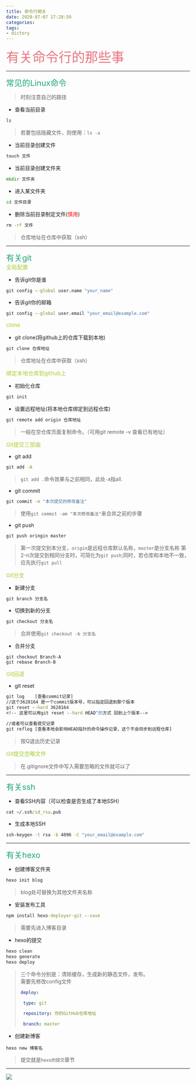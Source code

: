 ```yaml
---
title: 命令行相关
date: 2020-07-07 17:28:59
categories:
tags: 
- dictory
---
```

<style>
.title1{
    font-size:36px;
    color:#e7767f;
    /* 桃红 */

}
.title2{
    font-size:29px;
    color:#176f58;
    /* 祖母绿 */
}
.title3{
    font-size:22px;
    color:#21a675;
    /* 石绿 */
}
.title4{
    font-size:15px;
    color:#a8cd34;
    /* 柳绿 */
}
</style>

<div class="title1">有关命令行的那些事</div>

-----
<div class="title3">常见的Linux命令</div>

>时刻注意自己的路径
+ 查看当前目录
~~~cmd
ls
~~~
>若要包括隐藏文件，则使用：`ls -a`
+ 当前目录创建文件
~~~cmd
touch 文件
~~~
+ 当前目录创建文件夹
~~~cmd
mkdir 文件夹
~~~
+ 进入某文件夹
~~~cmd
cd 文件目录
~~~
+ 删除当前目录制定文件(<span style="color:red">慎用</span>)
~~~cmd
rm -rf 文件
~~~
>仓库地址在仓库中获取（ssh）

-----
<div class="title3">有关git</div>
<div class="title4">全局配置</div>

+ 告诉git你是谁
~~~cmd
git config --global user.name "your_name"
~~~
+ 告诉git你的邮箱
~~~cmd
git config --global user.email "your_email@example.com"
~~~
<div class="title4">clone</div>

+ git clone(将github上的仓库下载到本地)
~~~cmd
git clone 仓库地址
~~~
>仓库地址在仓库中获取（ssh）
<div class="title4">绑定本地仓库到github上</div>

+ 初始化仓库
~~~cmd
git init
~~~
+ 设置远程地址(将本地仓库绑定到远程仓库)
~~~cmd
git remote add origin 仓库地址
~~~
>一般在空仓库页面复制命令。（可用git remote -v 查看已有地址）
<div class="title4">Git提交三部曲</div>

+ git add
~~~cmd
git add -A
~~~
>`git add .`命令效果与之前相同，此处`-A`指all.
+ git commit
~~~cmd
git commit -m "本次提交的修改备注"
~~~
>使用`git commit -am "本次修改备注"`来合并之前的步骤
+ git push
~~~cmd
git push oringin master
~~~
>第一次提交到本分支，`origin`是远程仓库默认名称，`master`是分支名称
>第2-n次提交到相同分支时，可简化为`git push`;同时，若仓库和本地不一致，应先执行`git pull`
<div class="title4">Git分支</div>

+ 新建分支
~~~cmd
git branch 分支名
~~~
+ 切换到新的分支
~~~cmd
git checkout 分支名
~~~
>合并使用`git checkout -b 分支名`

+ 合并分支
~~~
git checkout Branch-A
git rebase Branch-B
~~~
<div class="title4">Git回退</div>

+ git reset
~~~cmd
git log    [查看commit记录]
//这个3628164 是一个commit版本号，可以指定回退到那个版本
git reset --hard 3628164 
<!-- 这里可以用git reset --hard HEAD^的方式 回到上个版本-->

//或者可以查看提交记录
git reflog [查看本地会影响HEAD指针的命令操作记录，这个不会同步到远程仓库]
~~~
>按Q退出历史记录

<div class="title4">Git提交忽略文件</div>

>在.gitignore文件中写入需要忽略的文件就可以了

-----
<div class="title3">有关ssh</div>

+ 查看SSH内容（可以检查是否生成了本地SSH）
~~~cmd
cat ~/.ssh/id_rsa.pub
~~~
+ 生成本地SSH
~~~cmd
ssh-keygen -t rsa -b 4096 -C "your_email@example.com"
~~~
-----
<div class="title3">有关hexo</div>

+ 创建博客文件夹
~~~cmd
hexo init blog
~~~
>blog处可替换为其他文件夹名称
+ 安装发布工具
~~~cmd
npm install hexo-deployer-git --save
~~~
>需要先进入博客目录

+ hexo的提交
~~~cmd
hexo clean
hexo generate
hexo deploy
~~~
>三个命令分别是：清除缓存，生成新的静态文件，发布。  
>需要先修改config文件
>~~~yml
>deploy:
>
>  type: git
>
>  repository: 你的GitHub仓库地址
>
>  branch: master
>~~~
+ 创建新博客
~~~
hexo new 博客名
~~~ 
>提交就是`hexo的提交`章节

-----
![](https://qgt-style.oss-cn-hangzhou.aliyuncs.com/newcoursep4/g1/g1-2-2/tenor.gif)